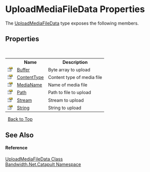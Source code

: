 ﻿# UploadMediaFileData Properties
 

The <a href ="T_Bandwidth_Net_Catapult_UploadMediaFileData.md">UploadMediaFileData</a> type exposes the following members.


## Properties
&nbsp;<table><tr><th></th><th>Name</th><th>Description</th></tr><tr><td>![Public property](media/pubproperty.gif "Public property")</td><td><a href ="P_Bandwidth_Net_Catapult_UploadMediaFileData_Buffer.md">Buffer</a></td><td>
Byte array to upload</td></tr><tr><td>![Public property](media/pubproperty.gif "Public property")</td><td><a href ="P_Bandwidth_Net_Catapult_UploadMediaFileData_ContentType.md">ContentType</a></td><td>
Content type of media file</td></tr><tr><td>![Public property](media/pubproperty.gif "Public property")</td><td><a href ="P_Bandwidth_Net_Catapult_UploadMediaFileData_MediaName.md">MediaName</a></td><td>
Name of media file</td></tr><tr><td>![Public property](media/pubproperty.gif "Public property")</td><td><a href ="P_Bandwidth_Net_Catapult_UploadMediaFileData_Path.md">Path</a></td><td>
Path to file to upload</td></tr><tr><td>![Public property](media/pubproperty.gif "Public property")</td><td><a href ="P_Bandwidth_Net_Catapult_UploadMediaFileData_Stream.md">Stream</a></td><td>
Stream to upload</td></tr><tr><td>![Public property](media/pubproperty.gif "Public property")</td><td><a href ="P_Bandwidth_Net_Catapult_UploadMediaFileData_String.md">String</a></td><td>
String to upload</td></tr></table>&nbsp;
<a href="#uploadmediafiledata-properties">Back to Top</a>

## See Also


#### Reference
<a href ="T_Bandwidth_Net_Catapult_UploadMediaFileData.md">UploadMediaFileData Class</a><br /><a href ="N_Bandwidth_Net_Catapult.md">Bandwidth.Net.Catapult Namespace</a><br />